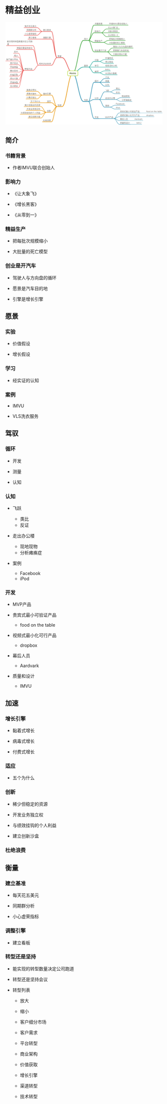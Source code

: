 # 精益创业

![image](精益创业.png)

## 简介

### 书籍背景

- 作者IMVU联合创始人

### 影响力

- 《让大象飞》

- 《增长黑客》

- 《从零到一》

### 精益生产

- 把每批次规模缩小

- 大批量的死亡模型

### 创业是开汽车

- 驾驶人与方向盘的循环

- 愿景是汽车目的地

- 引擎是增长引擎

## 愿景

### 实验

- 价值假设

- 增长假设

### 学习

- 经实证的认知

### 案例

- IMVU

- VLS洗衣服务

## 驾驭

### 循环

- 开发

- 测量

- 认知

### 认知

- 飞跃
    + 类比
    + 反证

- 走出办公楼
    + 现地现物
    + 分析瘫痪症

- 案例
    - Facebook
    - iPod

### 开发

- MVP产品

- 贵宾式最小可验证产品

	- food on the table

- 视频式最小化可行产品

	- dropbox

- 幕后人员

	- Aardvark

- 质量和设计

	- IMVU

## 加速

### 增长引擎

- 黏着式增长

- 病毒式增长

- 付费式增长

### 适应

- 五个为什么

### 创新

- 稀少但稳定的资源

- 开发业务独立权

- 与绩效挂钩的个人利益

- 建立创新沙盒

### 杜绝浪费

## 衡量

### 建立基准

- 每天花五美元

- 同期群分析

- 小心虚荣指标

### 调整引擎

- 建立看板

### 转型还是坚持

- 能实现的转型数量决定公司跑道

- 转型还是坚持会议

- 转型列表
    - 放大

    - 缩小

    - 客户细分市场

    - 客户需求

    - 平台转型

    - 商业架构

    - 价值获取

    - 增长引擎

    - 渠道转型

    - 技术转型


